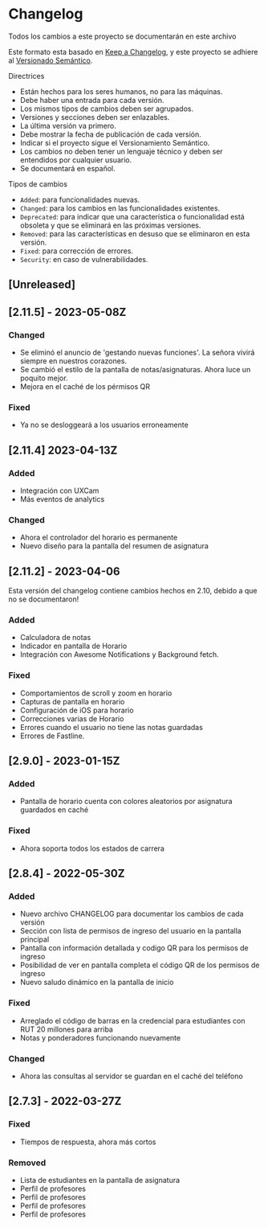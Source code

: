 # Changelog

Todos los cambios a este proyecto se documentarán en este archivo

Este formato esta basado en [Keep a Changelog](https://keepachangelog.com/es-ES/1.0.0/),
y este proyecto se adhiere al [Versionado Semántico](https://semver.org/spec/v2.0.0.html).

Directrices

- Están hechos para los seres humanos, no para las máquinas.
- Debe haber una entrada para cada versión.
- Los mismos tipos de cambios deben ser agrupados.
- Versiones y secciones deben ser enlazables.
- La última versión va primero.
- Debe mostrar la fecha de publicación de cada versión.
- Indicar si el proyecto sigue el Versionamiento Semántico.
- Los cambios no deben tener un lenguaje técnico y deben ser entendidos por cualquier usuario.
- Se documentará en español.

Tipos de cambios

- `Added`: para funcionalidades nuevas.
- `Changed`: para los cambios en las funcionalidades existentes.
- `Deprecated`: para indicar que una característica o funcionalidad está obsoleta y que se eliminará en las próximas versiones.
- `Removed`: para las características en desuso que se eliminaron en esta versión.
- `Fixed`: para corrección de errores.
- `Security`: en caso de vulnerabilidades.

## [Unreleased]

## [2.11.5] - 2023-05-08Z

### Changed

- Se eliminó el anuncio de 'gestando nuevas funciones'. La señora vivirá siempre en nuestros corazones.
- Se cambió el estilo de la pantalla de notas/asignaturas. Ahora luce un poquito mejor.
- Mejora en el caché de los pérmisos QR

### Fixed

- Ya no se desloggeará a los usuarios erroneamente

## [2.11.4] 2023-04-13Z

### Added

- Integración con UXCam
- Más eventos de analytics

### Changed

- Ahora el controlador del horario es permanente
- Nuevo diseño para la pantalla del resumen de asignatura
## [2.11.2] - 2023-04-06

Esta versión del changelog contiene cambios hechos en 2.10, debido a que no se documentaron!

### Added

- Calculadora de notas
- Indicador en pantalla de Horario
- Integración con Awesome Notifications y Background fetch.

### Fixed

- Comportamientos de scroll y zoom en horario
- Capturas de pantalla en horario
- Configuración de iOS para horario
- Correcciones varias de Horario
- Errores cuando el usuario no tiene las notas guardadas
- Errores de Fastline.

## [2.9.0] - 2023-01-15Z

### Added

- Pantalla de horario cuenta con colores aleatorios por asignatura guardados en caché

### Fixed

- Ahora soporta todos los estados de carrera

## [2.8.4] - 2022-05-30Z

### Added

- Nuevo archivo CHANGELOG para documentar los cambios de cada versión
- Sección con lista de permisos de ingreso del usuario en la pantalla principal
- Pantalla con información detallada y codigo QR para los permisos de ingreso
- Posibilidad de ver en pantalla completa el código QR de los permisos de ingreso
- Nuevo saludo dinámico en la pantalla de inicio

### Fixed

- Arreglado el código de barras en la credencial para estudiantes con RUT 20 millones para arriba
- Notas y ponderadores funcionando nuevamente

### Changed

- Ahora las consultas al servidor se guardan en el caché del teléfono

## [2.7.3] - 2022-03-27Z

### Fixed

- Tiempos de respuesta, ahora más cortos

### Removed

- Lista de estudiantes en la pantalla de asignatura
- Perfil de profesores
- Perfil de profesores
- Perfil de profesores
- Perfil de profesores

